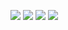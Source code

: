 [![](https://img.shields.io/badge/H1-v1.1.2-informational.svg)](https://github.com/Paveloom/A9/releases/tag/H1_v1.1.2) [![](https://img.shields.io/badge/H2-v1.0.0-informational.svg)](https://github.com/Paveloom/A9/releases/tag/H2_v1.0.0) [![](https://img.shields.io/badge/platforms-linux-3E6680.svg)](#) [![](https://img.shields.io/badge/requires-gcc%206.1%2B-critical.svg)](https://gcc.gnu.org/wiki/GFortran/News#GCC6)
